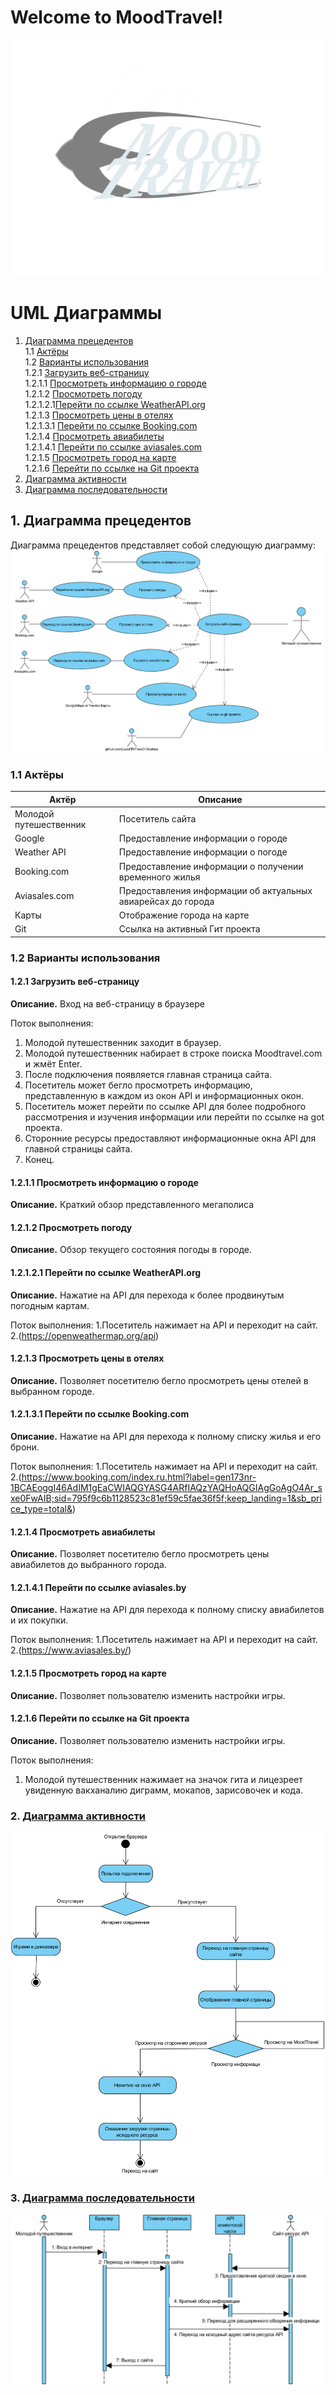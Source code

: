 
# Welcome to MoodTravel!

![logo](https://github.com/LazuRR/TreeOnDesktop/blob/master/project_marketing/logo/logo.png) <br/>

# UML Диаграммы
1. [Диаграмма прецедентов](#1)<br>
1.1 [Актёры](#1.1)<br>
1.2 [Варианты использования](#1.2)<br>
1.2.1 [Загрузить веб-страницу](#1.2.1)<br>
1.2.1.1 [Просмотреть информацию о городе](#1.2.1.1)<br>
1.2.1.2 [Просмотреть погоду](#1.2.1.2)<br>
1.2.1.2.1[Перейти по ссылке WeatherAPI.org](#1.2.1.2.1)<br>
1.2.1.3 [Просмотреть цены в отелях](#1.2.1.3)<br>
1.2.1.3.1 [Перейти по ссылке Booking.com](#1.2.1.3.1)<br>
1.2.1.4 [Просмотреть авиабилеты](#1.2.1.4)<br>
1.2.1.4.1 [Перейти по ссылке aviasales.com](#1.2.1.4.1)<br>
1.2.1.5 [Просмотреть город на карте](#1.2.1.5)<br>
1.2.1.6 [Перейти по ссылке на Git проекта](#1.2.1.6)<br>
2. [Диаграмма активности](#2)
3. [Диаграмма последовательности](#3)

## 1. Диаграмма прецедентов<a name="1"></a>
Диаграмма прецедентов представляет собой следующую диаграмму: 
![Use Case Diagram1](https://github.com/LazuRR/TreeOnDesktop/blob/master/diagrams/Use%20Case%20dia/Use%20Case%20Diagram_1.png)

### 1.1 Актёры<a name="1.1"></a>
Актёр | Описание
--- | ---
Молодой путешественник| Посетитель сайта
Google| Предоставление информации о городе
Weather API|Предоставление информации о погоде
Booking.com|Предоставление информации о получении временного жилья
Aviasales.com|Предоставления информации об актуальных авиарейсах до города
Карты|Отображение города на карте
Git|Ссылка на активный Гит проекта

### 1.2 Варианты использования<a name="1.2"></a>
#### 1.2.1 Загрузить веб-страницу<a name="1.2.1"></a>
**Описание.** Вход на веб-страницу в браузере

Поток выполнения:
1. Молодой путешественник заходит в браузер.
2. Молодой путешественник набирает в строке поиска Moodtravel.com и жмёт Enter.
3. После подключения появляется главная страница сайта.
4. Посетитель может бегло просмотреть информацию, представленную в каждом из окон API и информационных окон.
5. Посетитель может перейти по ссылке API для более подробного рассмотрения и изучения информации или перейти по ссылке на got проекта.
6. Сторонние ресурсы предоставляют информационные окна API для главной страницы сайта.
7. Конец.

#### 1.2.1.1 Просмотреть информацию о городе<a name="1.2.1.1"></a>
**Описание.** Краткий обзор представленного мегаполиса

#### 1.2.1.2 Просмотреть погоду<a name="1.2.1.2"></a>
**Описание.** Обзор текущего состояния погоды в городе.

#### 1.2.1.2.1 Перейти по ссылке WeatherAPI.org<a name="1.2.1.2.1"></a>
**Описание.** Нажатие на API для перехода к более продвинутым погодным картам.

Поток выполнения:
1.Посетитель нажимает на API и переходит на сайт.
2.(https://openweathermap.org/api)

#### 1.2.1.3 Просмотреть цены в отелях<a name="1.2.1.3"></a>
**Описание.** Позволяет посетителю бегло просмотреть цены отелей в выбранном городе.

#### 1.2.1.3.1 Перейти по ссылке Booking.com<a name="1.2.1.3.1"></a>
**Описание.** Нажатие на API для перехода к полному списку жилья и его брони.

Поток выполнения:
1.Посетитель нажимает на API и переходит на сайт.
2.(https://www.booking.com/index.ru.html?label=gen173nr-1BCAEoggI46AdIM1gEaCWIAQGYASG4ARfIAQzYAQHoAQGIAgGoAgO4Ar_sxe0FwAIB;sid=795f9c6b1128523c81ef59c5fae36f5f;keep_landing=1&sb_price_type=total&)

#### 1.2.1.4 Просмотреть авиабилеты<a name="1.2.1.4"></a>
**Описание.** Позволяет посетителю бегло просмотреть цены авиабилетов до выбранного города.

#### 1.2.1.4.1 Перейти по ссылке aviasales.by<a name="1.2.1.4.1"></a>
**Описание.** Нажатие на API для перехода к полному списку авиабилетов и их покупки.

Поток выполнения:
1.Посетитель нажимает на API и переходит на сайт.
2.(https://www.aviasales.by/)

#### 1.2.1.5 Просмотреть город на карте<a name="1.2.1.5"></a>
**Описание.** Позволяет пользователю изменить настройки игры.

#### 1.2.1.6 Перейти по ссылке на Git проекта<a name="1.2.1.6"></a>
**Описание.** Позволяет пользователю изменить настройки игры.

Поток выполнения:
1. Молодой путешественник нажимает на значок гита и лицезреет увиденную вакханалию диграмм, мокапов, зарисовочек и кода.

### 2. [Диаграмма активности](https://github.com/LazuRR/TreeOnDesktop/tree/master/diagrams/Activity)<a name="2"></a>
 ![Диаграммы агтивности](https://github.com/LazuRR/TreeOnDesktop/blob/master/diagrams/Activity/Activity%20Diagram.png)
### 3. [Диаграмма последовательности](https://github.com/LazuRR/TreeOnDesktop/tree/master/diagrams/Sequence)<a name="3"></a>
![Диаграммы последовательности](https://github.com/LazuRR/TreeOnDesktop/blob/master/diagrams/Sequence/Sequence%20Diagram.png)


